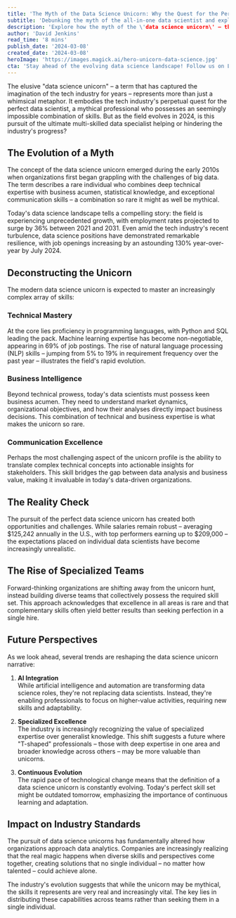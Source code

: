 ```yaml
---
title: 'The Myth of the Data Science Unicorn: Why the Quest for the Perfect Data Scientist Is Reshaping Tech Industry Expectations'
subtitle: 'Debunking the myth of the all-in-one data scientist and exploring the shift towards specialized teams'
description: 'Explore how the myth of the \'data science unicorn\' – the perfect multi-skilled data scientist – is evolving in 2024. Learn why organizations are shifting from seeking impossible individual perfection to building specialized teams, and discover how this transformation is reshaping the tech industry\'s approach to data science talent.'
author: 'David Jenkins'
read_time: '8 mins'
publish_date: '2024-03-08'
created_date: '2024-03-08'
heroImage: 'https://images.magick.ai/hero-unicorn-data-science.jpg'
cta: 'Stay ahead of the evolving data science landscape! Follow us on LinkedIn for daily insights into tech industry trends and join a community of forward-thinking professionals shaping the future of data science.'
---
```


The elusive "data science unicorn" – a term that has captured the imagination of the tech industry for years – represents more than just a whimsical metaphor. It embodies the tech industry's perpetual quest for the perfect data scientist, a mythical professional who possesses an seemingly impossible combination of skills. But as the field evolves in 2024, is this pursuit of the ultimate multi-skilled data specialist helping or hindering the industry's progress?

## The Evolution of a Myth

The concept of the data science unicorn emerged during the early 2010s when organizations first began grappling with the challenges of big data. The term describes a rare individual who combines deep technical expertise with business acumen, statistical knowledge, and exceptional communication skills – a combination so rare it might as well be mythical.

Today's data science landscape tells a compelling story: the field is experiencing unprecedented growth, with employment rates projected to surge by 36% between 2021 and 2031. Even amid the tech industry's recent turbulence, data science positions have demonstrated remarkable resilience, with job openings increasing by an astounding 130% year-over-year by July 2024.

## Deconstructing the Unicorn

The modern data science unicorn is expected to master an increasingly complex array of skills:

### Technical Mastery

At the core lies proficiency in programming languages, with Python and SQL leading the pack. Machine learning expertise has become non-negotiable, appearing in 69% of job postings. The rise of natural language processing (NLP) skills – jumping from 5% to 19% in requirement frequency over the past year – illustrates the field's rapid evolution.

### Business Intelligence

Beyond technical prowess, today's data scientists must possess keen business acumen. They need to understand market dynamics, organizational objectives, and how their analyses directly impact business decisions. This combination of technical and business expertise is what makes the unicorn so rare.

### Communication Excellence

Perhaps the most challenging aspect of the unicorn profile is the ability to translate complex technical concepts into actionable insights for stakeholders. This skill bridges the gap between data analysis and business value, making it invaluable in today's data-driven organizations.

## The Reality Check

The pursuit of the perfect data science unicorn has created both opportunities and challenges. While salaries remain robust – averaging $125,242 annually in the U.S., with top performers earning up to $209,000 – the expectations placed on individual data scientists have become increasingly unrealistic.

## The Rise of Specialized Teams

Forward-thinking organizations are shifting away from the unicorn hunt, instead building diverse teams that collectively possess the required skill set. This approach acknowledges that excellence in all areas is rare and that complementary skills often yield better results than seeking perfection in a single hire.

## Future Perspectives

As we look ahead, several trends are reshaping the data science unicorn narrative:

1. **AI Integration**  
   While artificial intelligence and automation are transforming data science roles, they're not replacing data scientists. Instead, they're enabling professionals to focus on higher-value activities, requiring new skills and adaptability.

2. **Specialized Excellence**  
   The industry is increasingly recognizing the value of specialized expertise over generalist knowledge. This shift suggests a future where "T-shaped" professionals – those with deep expertise in one area and broader knowledge across others – may be more valuable than unicorns.

3. **Continuous Evolution**  
   The rapid pace of technological change means that the definition of a data science unicorn is constantly evolving. Today's perfect skill set might be outdated tomorrow, emphasizing the importance of continuous learning and adaptation.

## Impact on Industry Standards

The pursuit of data science unicorns has fundamentally altered how organizations approach data analytics. Companies are increasingly realizing that the real magic happens when diverse skills and perspectives come together, creating solutions that no single individual – no matter how talented – could achieve alone.

The industry's evolution suggests that while the unicorn may be mythical, the skills it represents are very real and increasingly vital. The key lies in distributing these capabilities across teams rather than seeking them in a single individual.